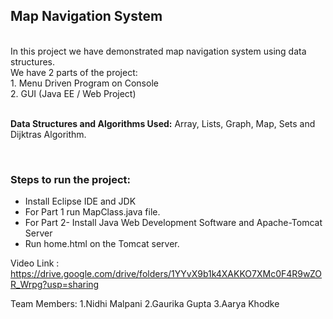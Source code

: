 ## Map Navigation System
<br>
In this project we have demonstrated map navigation system using data structures.
<br>We have 2 parts of the project:
<br>1. Menu Driven Program on Console
<br>2. GUI (Java EE / Web Project)
<br>
<br>

**Data Structures and Algorithms Used:** Array, Lists, Graph, Map, Sets and Dijktras Algorithm.

<br>

### Steps to run the project:
- Install Eclipse IDE and JDK
- For Part 1 run MapClass.java file.
- For Part 2- Install Java Web Development Software and Apache-Tomcat Server
- Run home.html on the Tomcat server.


Video Link : https://drive.google.com/drive/folders/1YYvX9b1k4XAKKO7XMc0F4R9wZOR_Wrpg?usp=sharing


Team Members:
1.Nidhi Malpani
2.Gaurika Gupta
3.Aarya Khodke
